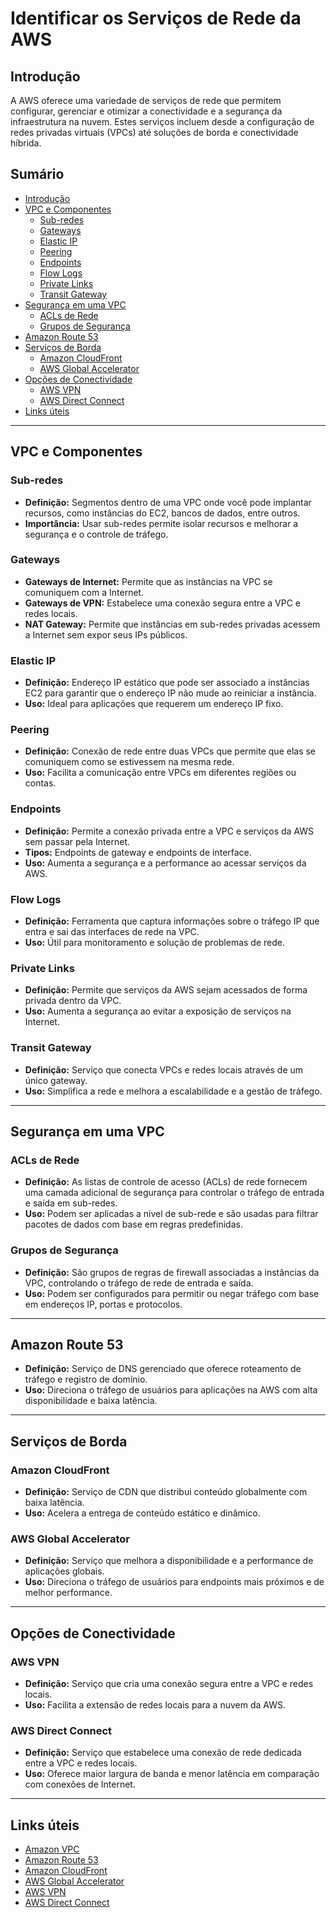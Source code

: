 # Identificar os Serviços de Rede da AWS

## Introdução  
A AWS oferece uma variedade de serviços de rede que permitem configurar, gerenciar e otimizar a conectividade e a segurança da infraestrutura na nuvem. Estes serviços incluem desde a configuração de redes privadas virtuais (VPCs) até soluções de borda e conectividade híbrida.

## Sumário  
- [Introdução](#introdução)  
- [VPC e Componentes](#vpc-e-componentes)  
  - [Sub-redes](#sub-redes)  
  - [Gateways](#gateways)  
  - [Elastic IP](#elastic-ip)
  - [Peering](#peering)
  - [Endpoints](#endpoints)
  - [Flow Logs](#flow-logs)
  - [Private Links](#private-links)
  - [Transit Gateway](#transit-gateway)
- [Segurança em uma VPC](#segurança-em-uma-vpc)  
  - [ACLs de Rede](#acls-de-rede)  
  - [Grupos de Segurança](#grupos-de-segurança)  
- [Amazon Route 53](#amazon-route-53)  
- [Serviços de Borda](#serviços-de-borda)  
  - [Amazon CloudFront](#amazon-cloudfront)  
  - [AWS Global Accelerator](#aws-global-accelerator)  
- [Opções de Conectividade](#opções-de-conectividade)  
  - [AWS VPN](#aws-vpn)  
  - [AWS Direct Connect](#aws-direct-connect)  
- [Links úteis](#links-úteis)

---

## VPC e Componentes  

### Sub-redes  
- **Definição:** Segmentos dentro de uma VPC onde você pode implantar recursos, como instâncias do EC2, bancos de dados, entre outros.  
- **Importância:** Usar sub-redes permite isolar recursos e melhorar a segurança e o controle de tráfego.

### Gateways  
- **Gateways de Internet:** Permite que as instâncias na VPC se comuniquem com a Internet.  
- **Gateways de VPN:** Estabelece uma conexão segura entre a VPC e redes locais.  
- **NAT Gateway:** Permite que instâncias em sub-redes privadas acessem a Internet sem expor seus IPs públicos.

### Elastic IP  
- **Definição:** Endereço IP estático que pode ser associado a instâncias EC2 para garantir que o endereço IP não mude ao reiniciar a instância.  
- **Uso:** Ideal para aplicações que requerem um endereço IP fixo.

### Peering  
- **Definição:** Conexão de rede entre duas VPCs que permite que elas se comuniquem como se estivessem na mesma rede.  
- **Uso:** Facilita a comunicação entre VPCs em diferentes regiões ou contas.

### Endpoints  
- **Definição:** Permite a conexão privada entre a VPC e serviços da AWS sem passar pela Internet.  
- **Tipos:** Endpoints de gateway e endpoints de interface.  
- **Uso:** Aumenta a segurança e a performance ao acessar serviços da AWS.

### Flow Logs  
- **Definição:** Ferramenta que captura informações sobre o tráfego IP que entra e sai das interfaces de rede na VPC.  
- **Uso:** Útil para monitoramento e solução de problemas de rede.

### Private Links  
- **Definição:** Permite que serviços da AWS sejam acessados de forma privada dentro da VPC.  
- **Uso:** Aumenta a segurança ao evitar a exposição de serviços na Internet.

### Transit Gateway  
- **Definição:** Serviço que conecta VPCs e redes locais através de um único gateway.  
- **Uso:** Simplifica a rede e melhora a escalabilidade e a gestão de tráfego.

---

## Segurança em uma VPC  

### ACLs de Rede  
- **Definição:** As listas de controle de acesso (ACLs) de rede fornecem uma camada adicional de segurança para controlar o tráfego de entrada e saída em sub-redes.  
- **Uso:** Podem ser aplicadas a nível de sub-rede e são usadas para filtrar pacotes de dados com base em regras predefinidas.

### Grupos de Segurança  
- **Definição:** São grupos de regras de firewall associadas a instâncias da VPC, controlando o tráfego de rede de entrada e saída.  
- **Uso:** Podem ser configurados para permitir ou negar tráfego com base em endereços IP, portas e protocolos.

---

## Amazon Route 53  
- **Definição:** Serviço de DNS gerenciado que oferece roteamento de tráfego e registro de domínio.  
- **Uso:** Direciona o tráfego de usuários para aplicações na AWS com alta disponibilidade e baixa latência.

---

## Serviços de Borda  

### Amazon CloudFront  
- **Definição:** Serviço de CDN que distribui conteúdo globalmente com baixa latência.  
- **Uso:** Acelera a entrega de conteúdo estático e dinâmico.

### AWS Global Accelerator  
- **Definição:** Serviço que melhora a disponibilidade e a performance de aplicações globais.  
- **Uso:** Direciona o tráfego de usuários para endpoints mais próximos e de melhor performance.

---

## Opções de Conectividade  

### AWS VPN  
- **Definição:** Serviço que cria uma conexão segura entre a VPC e redes locais.  
- **Uso:** Facilita a extensão de redes locais para a nuvem da AWS.

### AWS Direct Connect  
- **Definição:** Serviço que estabelece uma conexão de rede dedicada entre a VPC e redes locais.  
- **Uso:** Oferece maior largura de banda e menor latência em comparação com conexões de Internet.

---

## Links úteis  
- [Amazon VPC](https://aws.amazon.com/pt/vpc/)  
- [Amazon Route 53](https://aws.amazon.com/pt/route53/)  
- [Amazon CloudFront](https://aws.amazon.com/pt/cloudfront/)  
- [AWS Global Accelerator](https://aws.amazon.com/pt/global-accelerator/)  
- [AWS VPN](https://aws.amazon.com/pt/vpn/)  
- [AWS Direct Connect](https://aws.amazon.com/pt/directconnect/)
